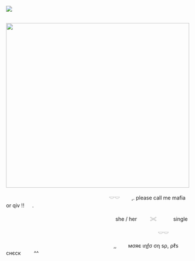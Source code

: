 ![](https://komarev.com/ghpvc/?username=litteryzu&color=b2b8c2&style=plastic&label=coolios)




 


 &nbsp; &nbsp; &nbsp; &nbsp; &nbsp; &nbsp; &nbsp; &nbsp;  &nbsp; &nbsp; &nbsp; &nbsp; &nbsp; &nbsp; &nbsp; &nbsp; &nbsp; &nbsp; &nbsp; &nbsp; &nbsp;  &nbsp; &nbsp; &nbsp; &nbsp; <img width="500" height="450" src="https://github.com/user-attachments/assets/7ccc523c-efe5-440d-ada6-c48608ed5dc8" />




&nbsp; &nbsp; &nbsp; &nbsp; &nbsp; &nbsp; &nbsp; &nbsp; &nbsp; &nbsp; &nbsp; &nbsp; &nbsp; &nbsp; &nbsp; &nbsp; &nbsp; &nbsp; &nbsp; 　 　　 　 　　 　　 𓎟𓎟         　　,. please call me mafia or qiv !!  　  .  

 　
 &nbsp; &nbsp; &nbsp; &nbsp; &nbsp; &nbsp; &nbsp; &nbsp; &nbsp; &nbsp; &nbsp; &nbsp; &nbsp; &nbsp; &nbsp; &nbsp; &nbsp; &nbsp; &nbsp; &nbsp; &nbsp; &nbsp; &nbsp; &nbsp; 　　　 　　 　she / her  　　 𓏵　 　　single

　  &nbsp; &nbsp; &nbsp; &nbsp; &nbsp; &nbsp; &nbsp; &nbsp; &nbsp; &nbsp; &nbsp; &nbsp; &nbsp; &nbsp; &nbsp; &nbsp; &nbsp; &nbsp; &nbsp; &nbsp;&nbsp; &nbsp; &nbsp; &nbsp; &nbsp; &nbsp; &nbsp; &nbsp; &nbsp; &nbsp; &nbsp; &nbsp; &nbsp; &nbsp; &nbsp; &nbsp; &nbsp; &nbsp; &nbsp; &nbsp;   　     　     　     　　 𓎟𓎟       




 &nbsp; &nbsp; &nbsp; &nbsp; &nbsp; &nbsp; &nbsp; &nbsp; &nbsp; &nbsp; &nbsp; &nbsp; &nbsp;   &nbsp; &nbsp; &nbsp; &nbsp; &nbsp;  &nbsp; &nbsp; &nbsp;  &nbsp; &nbsp; &nbsp; &nbsp; &nbsp; &nbsp; &nbsp; &nbsp; &nbsp; &nbsp; &nbsp; &nbsp; &nbsp; &nbsp; &nbsp;　,,　　 мσяє ιηƒσ ση ѕρ, ρℓѕ cнєcк 　　  ^^







